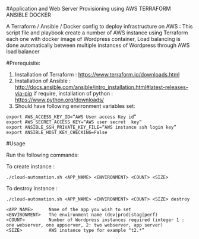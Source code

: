 #Application and Web Server Provisioning using AWS TERRAFORM ANSIBLE DOCKER

A Terraform / Ansible / Docker config to deploy infrastructure on AWS : This script file and playbook create a number of AWS instance using Terraform  each one with docker image of Wordpress container, Load balancing is done automatically between multiple instances of Wordpress through AWS load balancer

#Prerequisite:
1. Installation of Terraform :
https://www.terraform.io/downloads.html
2. Installation of Ansible :
http://docs.ansible.com/ansible/intro_installation.html#latest-releases-via-pip 
if require, installation of python : https://www.python.org/downloads/
3. Should have following environment variables set:

```
export AWS_ACCESS_KEY_ID=“AWS User access Key id”
export AWS_SECRET_ACCESS_KEY=“AWS user secret  key“
export ANSIBLE_SSH_PRIVATE_KEY_FILE=“AWS instance ssh login key”
export ANSIBLE_HOST_KEY_CHECKING=False
```

#Usage

Run the following commands:

To create instance :
```
./cloud-automation.sh <APP_NAME> <ENVIRONMENT> <COUNT> <SIZE>
```
To destroy instance :
```
./cloud-automation.sh <APP_NAME> <ENVIRONMENT> <COUNT> <SIZE> destroy
```

```
<APP_NAME>      Name of the app you wish to set
<ENVIRONMENT>   The environment name (dev|prod|stag|perf)
<COUNT>         Number of Wordpress instances required (integer 1 : one webserver, one appserver, 2: two webserver, app server)
<SIZE>          AWS instance type for example "t2.*”

```


